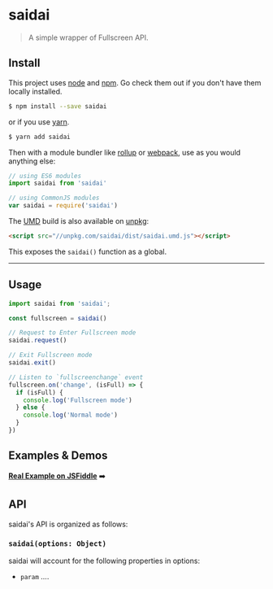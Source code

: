 # saidai

> A simple wrapper of Fullscreen API.

## Install

This project uses [node](http://nodejs.org) and [npm](https://npmjs.com). Go check them out if you don't have them locally installed.

```sh
$ npm install --save saidai
```

or if you use [yarn](https://yarnpkg.com).

```sh
$ yarn add saidai
```

Then with a module bundler like [rollup](http://rollupjs.org/) or [webpack](https://webpack.js.org/), use as you would anything else:

```javascript
// using ES6 modules
import saidai from 'saidai'

// using CommonJS modules
var saidai = require('saidai')
```

The [UMD](https://github.com/umdjs/umd) build is also available on [unpkg](https://unpkg.com):

```html
<script src="//unpkg.com/saidai/dist/saidai.umd.js"></script>
```

This exposes the `saidai()` function as a global.

* * *

## Usage

```js
import saidai from 'saidai';

const fullscreen = saidai()

// Request to Enter Fullscreen mode
saidai.request()

// Exit Fullscreen mode
saidai.exit()

// Listen to `fullscreenchange` event
fullscreen.on('change', (isFull) => {
  if (isFull) {
    console.log('Fullscreen mode')
  } else {
    console.log('Normal mode')
  }
})
```

## Examples & Demos

[**Real Example on JSFiddle**](https://jsfiddle.net/fireyy/xxxxxxxx/) ➡️

## API

saidai's API is organized as follows:

### `saidai(options: Object)`

saidai will account for the following properties in options:

  * `param` ....
